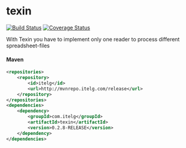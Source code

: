 texin
============

[![Build Status](https://travis-ci.org/julian-eggers/texin.svg?branch=master)](https://travis-ci.org/julian-eggers/texin)
[![Coverage Status](https://coveralls.io/repos/julian-eggers/texin/badge.svg?branch=master&service=github)](https://coveralls.io/github/julian-eggers/texin?branch=master)

With Texin you have to implement only one reader to process different spreadsheet-files

#### Maven
```xml
<repositories>
	<repository>
		<id>itelg</id>
		<url>http://mvnrepo.itelg.com/release</url>
	</repository>
</repositories>
<dependencies>
	<dependency>
		<groupId>com.itelg</groupId>
		<artifactId>texin</artifactId>
		<version>0.2.8-RELEASE</version>
	</dependency>
</dependencies>
